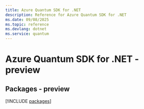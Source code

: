 ```yaml
---
title: Azure Quantum SDK for .NET
description: Reference for Azure Quantum SDK for .NET
ms.date: 09/08/2025
ms.topic: reference
ms.devlang: dotnet
ms.service: quantum
---
```

# Azure Quantum SDK for .NET - preview
## Packages - preview
[!INCLUDE [packages](quantum-index.md)]